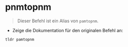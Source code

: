# pnmtopnm

> Dieser Befehl ist ein Alias von `pamtopnm`.

- Zeige die Dokumentation für den originalen Befehl an:

`tldr pamtopnm`
